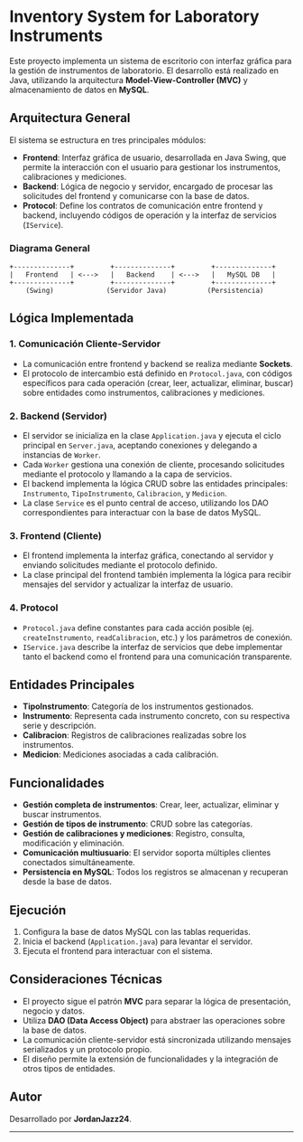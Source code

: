 # Inventory System for Laboratory Instruments

Este proyecto implementa un sistema de escritorio con interfaz gráfica para la gestión de instrumentos de laboratorio. El desarrollo está realizado en Java, utilizando la arquitectura **Model-View-Controller (MVC)** y almacenamiento de datos en **MySQL**.

## Arquitectura General

El sistema se estructura en tres principales módulos:

- **Frontend**: Interfaz gráfica de usuario, desarrollada en Java Swing, que permite la interacción con el usuario para gestionar los instrumentos, calibraciones y mediciones.
- **Backend**: Lógica de negocio y servidor, encargado de procesar las solicitudes del frontend y comunicarse con la base de datos.
- **Protocol**: Define los contratos de comunicación entre frontend y backend, incluyendo códigos de operación y la interfaz de servicios (`IService`).

### Diagrama General

```
+--------------+         +--------------+         +--------------+
|   Frontend   | <--->   |   Backend    | <--->   |   MySQL DB   |
+--------------+         +--------------+         +--------------+
    (Swing)             (Servidor Java)          (Persistencia)
```

## Lógica Implementada

### 1. Comunicación Cliente-Servidor

- La comunicación entre frontend y backend se realiza mediante **Sockets**.
- El protocolo de intercambio está definido en `Protocol.java`, con códigos específicos para cada operación (crear, leer, actualizar, eliminar, buscar) sobre entidades como instrumentos, calibraciones y mediciones.

### 2. Backend (Servidor)

- El servidor se inicializa en la clase `Application.java` y ejecuta el ciclo principal en `Server.java`, aceptando conexiones y delegando a instancias de `Worker`.
- Cada `Worker` gestiona una conexión de cliente, procesando solicitudes mediante el protocolo y llamando a la capa de servicios.
- El backend implementa la lógica CRUD sobre las entidades principales: `Instrumento`, `TipoInstrumento`, `Calibracion`, y `Medicion`.
- La clase `Service` es el punto central de acceso, utilizando los DAO correspondientes para interactuar con la base de datos MySQL.

### 3. Frontend (Cliente)

- El frontend implementa la interfaz gráfica, conectando al servidor y enviando solicitudes mediante el protocolo definido.
- La clase principal del frontend también implementa la lógica para recibir mensajes del servidor y actualizar la interfaz de usuario.

### 4. Protocol

- `Protocol.java` define constantes para cada acción posible (ej. `createInstrumento`, `readCalibracion`, etc.) y los parámetros de conexión.
- `IService.java` describe la interfaz de servicios que debe implementar tanto el backend como el frontend para una comunicación transparente.

## Entidades Principales

- **TipoInstrumento**: Categoría de los instrumentos gestionados.
- **Instrumento**: Representa cada instrumento concreto, con su respectiva serie y descripción.
- **Calibracion**: Registros de calibraciones realizadas sobre los instrumentos.
- **Medicion**: Mediciones asociadas a cada calibración.

## Funcionalidades

- **Gestión completa de instrumentos**: Crear, leer, actualizar, eliminar y buscar instrumentos.
- **Gestión de tipos de instrumento**: CRUD sobre las categorías.
- **Gestión de calibraciones y mediciones**: Registro, consulta, modificación y eliminación.
- **Comunicación multiusuario**: El servidor soporta múltiples clientes conectados simultáneamente.
- **Persistencia en MySQL**: Todos los registros se almacenan y recuperan desde la base de datos.

## Ejecución

1. Configura la base de datos MySQL con las tablas requeridas.
2. Inicia el backend (`Application.java`) para levantar el servidor.
3. Ejecuta el frontend para interactuar con el sistema.

## Consideraciones Técnicas

- El proyecto sigue el patrón **MVC** para separar la lógica de presentación, negocio y datos.
- Utiliza **DAO (Data Access Object)** para abstraer las operaciones sobre la base de datos.
- La comunicación cliente-servidor está sincronizada utilizando mensajes serializados y un protocolo propio.
- El diseño permite la extensión de funcionalidades y la integración de otros tipos de entidades.

## Autor

Desarrollado por **JordanJazz24**.

---
